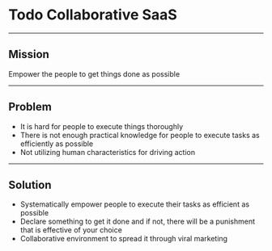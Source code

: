 # Todo Collaborative SaaS

---

## Mission

Empower the people to get things done as possible

---

## Problem

- It is hard for people to execute things thoroughly
- There is not enough practical knowledge for people to execute tasks as efficiently as possible
- Not utilizing human characteristics for driving action

---

## Solution

- Systematically empower people to execute their tasks as efficient as possible
- Declare something to get it done and if not, there will be a punishment that is effective of your choice
- Collaborative environment to spread it through viral marketing
